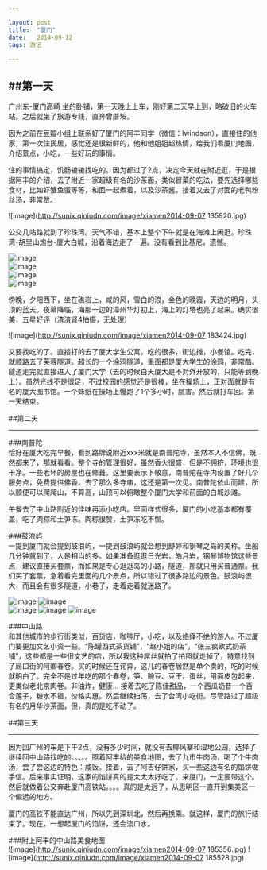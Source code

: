 ```yaml
---

layout: post
title:  "厦门"  
date:   2014-09-12 
tags: 游记

---
```



##第一天  
---   

广州东-厦门高崎
坐的卧铺，第一天晚上上车，刚好第二天早上到，略破旧的火车站。之后就坐了旅游专线，直奔曾厝垵。  


<!--more-->


因为之前在豆瓣小组上联系好了厦门的阿丰同学（微信：lwindson），直接住的他家，第一次住民居，感觉还是很新鲜的，他和他姐姐超热情，给我们看厦门地图，介绍景点，小吃，一些好玩的事情。

住的事情搞定，饥肠辘辘找吃的。因为都过了2点，决定今天就在附近逛，于是根据阿丰的介绍，去了附近一家超级有名的沙茶面，类似冒菜的吃法，要先选择哪些食材，比如虾蟹鱼蛋等等，和面一起煮着，以及沙茶酱。接着又去了对面的老鸭粉丝汤，非常赞。      

![image](http://sunix.qiniudn.com/image/xiamen2014-09-07 135920.jpg)  

公交几站路就到了珍珠湾。天气不错，基本上整个下午就是在海滩上闲逛。珍珠湾-胡里山炮台-厦大白城，沿着海边走了一遍。没有看到比基尼，遗憾。  


![image](http://sunix.qiniudn.com/image/xiamenIMG_0102.JPG)  
![image](http://sunix.qiniudn.com/image/xiamenIMG_0109.JPG)  
![image](http://sunix.qiniudn.com/image/xiamenIMG_0113.JPG)  
![image](http://sunix.qiniudn.com/image/xiamenIMG_0134.JPG)  

傍晚，夕阳西下，坐在礁岩上，咸的风，雪白的浪，金色的晚霞，天边的明月，头顶的蓝天。夜幕降临，海那一边的漳州华灯初上，海上的灯塔也亮了起来。确实很美，五星好评（渣渣肾4拍摄，无处理）  

![image](http://sunix.qiniudn.com/image/xiamen2014-09-07 183424.jpg)

又要找吃的了。直接打的去了厦大学生公寓。吃的很多，街边摊，小餐馆。吃完，就顺路去了芙蓉隧道。超长的一个涂鸦隧道，里面都是厦大学生的涂鸦，非常酷。隧道走完就直接进入了厦门大学（去的时候白天厦大是不对外开放的，只能等到晚上）。虽然光线不是很足，不过校园的感觉还是很棒，坐在操场上，正对面就是有名的厦大图书馆。一个妹纸在操场上慢跑了1个多小时，腻害。然后就打车回。第一天结束。

##第二天  

---

###南普陀  
恰好在厦大吃完早餐，看到路牌说附近xxx米就是南普陀寺，虽然本人不信佛，既然都来了，那就看看。整个寺的管理很好，虽然香火很盛，但是不拥挤，环境也很干净。一些老坏的房屋也在修葺。这里要表示下敬意，南普陀在寺内设置了好几个服务点，免费提供佛香。去了那么多寺庙，这还是第一次见。南普陀依山而建，所以顺便可以爬爬山，不算高，山顶可以俯瞰整个厦门大学和前面的白城沙滩。

午餐去了中山路附近的佳味再添小吃店。里面样式很多，厦门的小吃基本都有覆盖，吃了肉粽和土笋冻。肉粽很赞，土笋冻吃不惯。  

###鼓浪屿  
一提到厦门就会提到鼓浪屿，一提到鼓浪屿就会想到舒婷和钢琴之岛的美称。坐船几分钟就到了，人是相当的多。如果准备逛逛日光岩，皓月岩，钢琴博物馆这些景点，建议直接买套票，而如果是专心逛逛岛的小路，隧道，那就只用买普通票。我们买了套票，急着看完里面的几个景点，所以错过了很多路边的景色。鼓浪屿很大，而且会有很多隧道，小巷子，走着走着就迷路了。  

![image](http://sunix.qiniudn.com/image/xiamenIMG_0207.JPG)
![image](http://sunix.qiniudn.com/image/xiamenIMG_0208.JPG)  
![image](http://sunix.qiniudn.com/image/xiamenIMG_0242.JPG)
![image](http://sunix.qiniudn.com/image/xiamenIMG_0243.JPG)
![image](http://sunix.qiniudn.com/image/xiamenIMG_0258.JPG)

###中山路  
和其他城市的步行街类似，百货店，咖啡厅，小吃，以及络绎不绝的游人。不过厦门要更加文艺小资一些。“陈罐西式茶货铺”，“赵小姐的店”，“张三疯欧式奶茶铺”，这些都是一些很文艺的店，所以我这种屌丝就拍了拍照就走掉了，特意找到了局口街的阿卿春卷。买的时候还在诧异，这儿的春卷居然是单个卖的，吃的时候就明白了。完全不是过年吃的那个春卷，笋、豌豆、豆干、蛋丝，用面皮包起来，更类似老北京肉卷。非油炸，健康... 接着去吃了陈佳甜品，一个西瓜奶昔一个百合莲子，糖水不错，价格实惠。然后继续扫荡，去了台湾小吃街。尽管路过了超级有名的月华沙茶面，但，真的是吃不动了。  

##第三天  

---

因为回广州的车是下午2点，没有多少时间，就没有去椰风寨和湿地公园，选择了继续回中山路找吃的。。。。。照着阿丰给的美食地图，去了九市牛肉汤，喝了个牛肉汤，尝了尝这边的特色：咸饭。接着，去了阿吉仔饼家，买一些这边有名的馅饼做手信。后来事实证明，这家的馅饼真的是太太太好吃了。来厦门，一定要带这个。然后就做着公交奔赴厦门高铁站。。。。真的是太远了，从思明区一直开到集美区一个偏远的地方。    

厦门的高铁不能直达广州，所以先到深圳北，然后再换乘。就这样，厦门的旅行结束了。现在，一想起厦门的馅饼，还会流口水。 



###附上阿丰的中山路美食地图  
![image](http://sunix.qiniudn.com/image/xiamen2014-09-07 185356.jpg)
![image](http://sunix.qiniudn.com/image/xiamen2014-09-07 185528.jpg)



